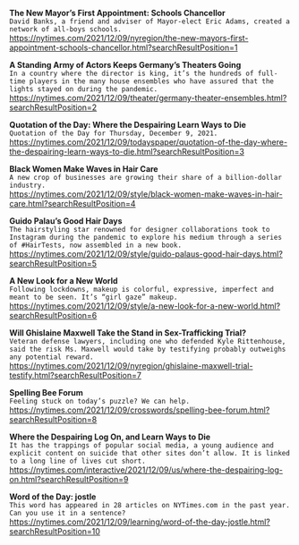 **The New Mayor’s First Appointment: Schools Chancellor**\
`David Banks, a friend and adviser of Mayor-elect Eric Adams, created a network of all-boys schools.`\
https://nytimes.com/2021/12/09/nyregion/the-new-mayors-first-appointment-schools-chancellor.html?searchResultPosition=1

**A Standing Army of Actors Keeps Germany’s Theaters Going**\
`In a country where the director is king, it’s the hundreds of full-time players in the many house ensembles who have assured that the lights stayed on during the pandemic.`\
https://nytimes.com/2021/12/09/theater/germany-theater-ensembles.html?searchResultPosition=2

**Quotation of the Day: Where the Despairing Learn Ways to Die**\
`Quotation of the Day for Thursday, December 9, 2021.`\
https://nytimes.com/2021/12/09/todayspaper/quotation-of-the-day-where-the-despairing-learn-ways-to-die.html?searchResultPosition=3

**Black Women Make Waves in Hair Care**\
`A new crop of businesses are growing their share of a billion-dollar industry.`\
https://nytimes.com/2021/12/09/style/black-women-make-waves-in-hair-care.html?searchResultPosition=4

**Guido Palau’s Good Hair Days**\
`The hairstyling star renowned for designer collaborations took to Instagram during the pandemic to explore his medium through a series of #HairTests, now assembled in a new book.`\
https://nytimes.com/2021/12/09/style/guido-palaus-good-hair-days.html?searchResultPosition=5

**A New Look for a New World**\
`Following lockdowns, makeup is colorful, expressive, imperfect and meant to be seen. It’s “girl gaze” makeup.`\
https://nytimes.com/2021/12/09/style/a-new-look-for-a-new-world.html?searchResultPosition=6

**Will Ghislaine Maxwell Take the Stand in Sex-Trafficking Trial?**\
`Veteran defense lawyers, including one who defended Kyle Rittenhouse, said the risk Ms. Maxwell would take by testifying probably outweighs any potential reward.`\
https://nytimes.com/2021/12/09/nyregion/ghislaine-maxwell-trial-testify.html?searchResultPosition=7

**Spelling Bee Forum**\
`Feeling stuck on today’s puzzle? We can help.`\
https://nytimes.com/2021/12/09/crosswords/spelling-bee-forum.html?searchResultPosition=8

**Where the Despairing Log On, and Learn Ways to Die**\
`It has the trappings of popular social media, a young audience and explicit content on suicide that other sites don’t allow. It is linked to a long line of lives cut short.`\
https://nytimes.com/interactive/2021/12/09/us/where-the-despairing-log-on.html?searchResultPosition=9

**Word of the Day: jostle**\
`This word has appeared in 28 articles on NYTimes.com in the past year. Can you use it in a sentence?`\
https://nytimes.com/2021/12/09/learning/word-of-the-day-jostle.html?searchResultPosition=10

